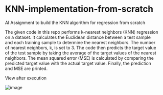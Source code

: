 # KNN-implementation-from-scratch
AI Assignment to build the KNN algorithm for regression from scratch

The given code in this repo performs k-nearest neighbors (KNN) regression on a dataset. It calculates the Euclidean distance between a test sample and each training sample to determine the nearest neighbors. The number of nearest neighbors, k, is set to 3. The code then predicts the target value of the test sample by taking the average of the target values of the nearest neighbors. The mean squared error (MSE) is calculated by comparing the predicted target value with the actual target value. Finally, the prediction and MSE are printed.

View after execution

![image](https://github.com/uran-lajci/KNN-implementation-from-scratch/assets/117693854/366c1eae-e609-431a-b06a-7b3d36fc7dea)
